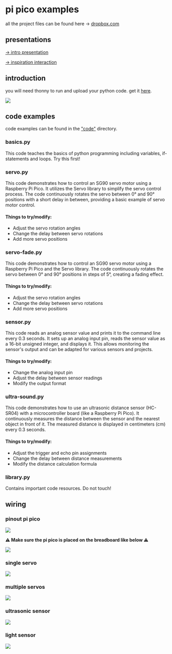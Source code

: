 # pi pico examples

all the project files can be found here -> [dropbox.com](https://www.dropbox.com/scl/fo/zu66jizje0ze2g21ary7w/AI1_X_uoX6rZ8rA7J_YPoxM?rlkey=wvhrg3wvdckzbqgg1zwdmody5&st=7a3ufhde&dl=0)

## presentations

[-> intro presentation]([https://www.dropbox.com/scl/fi/6ntdqi58efld07rg5lvlu/1-intro.pdf?rlkey=u5vwwhn9kwhyzg89bzcil9qa6&st=lieinw5f&dl=0](https://www.dropbox.com/scl/fi/6ntdqi58efld07rg5lvlu/1-intro.pdf?rlkey=u5vwwhn9kwhyzg89bzcil9qa6&st=tgg3snn3&dl=0))

[-> inspiration interaction]([https://www.dropbox.com/scl/fi/xgfonxzcsrou7xxt9kh1i/2-inspiration.pdf?rlkey=f8lg94x4h11dfo6lbnh6wdk4b&st=gijpmgby&dl=0](https://www.dropbox.com/scl/fi/xgfonxzcsrou7xxt9kh1i/2-inspiration.pdf?rlkey=f8lg94x4h11dfo6lbnh6wdk4b&st=7z0ozq2j&dl=0))

## introduction

you will need thonny to run and upload your python code. get it [here](https://thonny.org/).

![](resources/thonny.png)

## code examples

code examples can be found in the ["code"](/code) directory.

### basics.py

This code teaches the basics of python programming including variables, if-statements and loops. Try this first!

### servo.py

This code demonstrates how to control an SG90 servo motor using a Raspberry Pi Pico. It utilizes the Servo library to simplify the servo control process. The code continuously rotates the servo between 0° and 90° positions with a short delay in between, providing a basic example of servo motor control.

#### Things to try/modify:

- Adjust the servo rotation angles
- Change the delay between servo rotations
- Add more servo positions

### servo-fade.py

This code demonstrates how to control an SG90 servo motor using a Raspberry Pi Pico and the Servo library. The code continuously rotates the servo between 0° and 90° positions in steps of 5°, creating a fading effect.

#### Things to try/modify:

- Adjust the servo rotation angles
- Change the delay between servo rotations
- Add more servo positions

### sensor.py

This code reads an analog sensor value and prints it to the command line every 0.3 seconds. It sets up an analog input pin, reads the sensor value as a 16-bit unsigned integer, and displays it. This allows monitoring the sensor's output and can be adapted for various sensors and projects.

#### Things to try/modify:

- Change the analog input pin
- Adjust the delay between sensor readings
- Modify the output format

### ultra-sound.py

This code demonstrates how to use an ultrasonic distance sensor (HC-SR04) with a microcontroller board (like a Raspberry Pi Pico). It continuously measures the distance between the sensor and the nearest object in front of it. The measured distance is displayed in centimeters (cm) every 0.3 seconds.

#### Things to try/modify:

- Adjust the trigger and echo pin assignments
- Change the delay between distance measurements
- Modify the distance calculation formula

### library.py

Contains important code resources. Do not touch!

## wiring

### pinout pi pico

![](https://www.raspberrypi.com/documentation/microcontrollers/images/pico-pinout.svg)

**⚠️ Make sure the pi pico is placed on the breadboard like below ⚠️**

![](resources/breadboard.png)

### single servo

![](resources/single-servo.png)

### multiple servos

![](resources/multi-servo.png)

### ultrasonic sensor

![](resources/ultrasonic.png)

### light sensor

![](resources/sensor.png)
